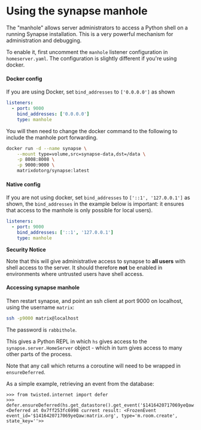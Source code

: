Using the synapse manhole
=========================

The "manhole" allows server administrators to access a Python shell on a running
Synapse installation. This is a very powerful mechanism for administration and
debugging.

To enable it, first uncomment the `manhole` listener configuration in
`homeserver.yaml`. The configuration is slightly different if you're using docker.

#### Docker config

If you are using Docker, set `bind_addresses` to `['0.0.0.0']` as shown

```yaml
listeners:
  - port: 9000
    bind_addresses: ['0.0.0.0']
    type: manhole
```

You will then need to change the docker command to the following to include the
manhole port forwarding. 

```bash
docker run -d --name synapse \
    --mount type=volume,src=synapse-data,dst=/data \
    -p 8008:8008 \
    -p 9000:9000 \
    matrixdotorg/synapse:latest
```

#### Native config

If you are not using docker, set `bind_addresses` to `['::1', '127.0.0.1']` as shown, 
the `bind_addresses` in the example below is important: it ensures that access to the 
manhole is only possible for local users).

```yaml
listeners:
  - port: 9000
    bind_addresses: ['::1', '127.0.0.1']
    type: manhole
```

**Security Notice**

Note that this will give administrative access to synapse to **all users** with
shell access to the server. It should therefore **not** be enabled in
environments where untrusted users have shell access.

#### Accessing synapse manhole

Then restart synapse, and point an ssh client at port 9000 on localhost, using
the username `matrix`:

```bash
ssh -p9000 matrix@localhost
```

The password is `rabbithole`.

This gives a Python REPL in which `hs` gives access to the
`synapse.server.HomeServer` object - which in turn gives access to many other
parts of the process.

Note that any call which returns a coroutine will need to be wrapped in `ensureDeferred`.

As a simple example, retrieving an event from the database:

```pycon
>>> from twisted.internet import defer
>>> defer.ensureDeferred(hs.get_datastore().get_event('$1416420717069yeQaw:matrix.org'))
<Deferred at 0x7ff253fc6998 current result: <FrozenEvent event_id='$1416420717069yeQaw:matrix.org', type='m.room.create', state_key=''>>
```
